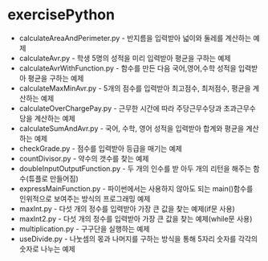# exercisePython

- calculateAreaAndPerimeter.py - 반지름을 입력받아 넓이와 둘레를 계산하는 예제  
- calculateAvr.py - 학생 5명의 성적을 미리 입력받아 평균을 구하는 예제  
- calculateAvrWithFunction.py - 함수를 만든 다음 국어,영어,수학 성적을 입력받아 평균을 구하는 예제  
- calculateMaxMinAvr.py - 5개의 점수를 입력받아 최고점수, 최저점수, 평균을 계산하는 예제  
- calculateOverChargePay.py - 근무한 시간에 따라 주당근무수당과 초과근무수당을 계산하는 예제  
- calculateSumAndAvr.py - 국어, 수학, 영어 성적을 입력받아 합계와 평균을 계산하는 예제  
- checkGrade.py - 점수를 입력받아 등급을 매기는 예제  
- countDivisor.py - 약수의 갯수를 찾는 예제  
- doubleInputOutputFunction.py - 두 개의 인수를 받 아두 개의 리턴을 해주는 함수(튜플로 만들어짐)  
- expressMainFunction.py - 파이썬에서는 사용하지 않아도 되는 main()함수를 인위적으로 보여주는 방식의 프로그래밍 예제  
- maxInt.py - 다섯 개의 정수를 입력받아 가장 큰 값을 찾는 예제(if문 사용)  
- maxInt2.py - 다섯 개의 정수를 입력받아 가장 큰 값을 찾는 예제(while문 사용)  
- multiplication.py - 구구단을 실행하는 예제  
- useDivide.py - 나눗셈의 몫과 나머지를 구하는 방식을 통해 5자리 숫자를 각각의 숫자로 나누는 예제  
